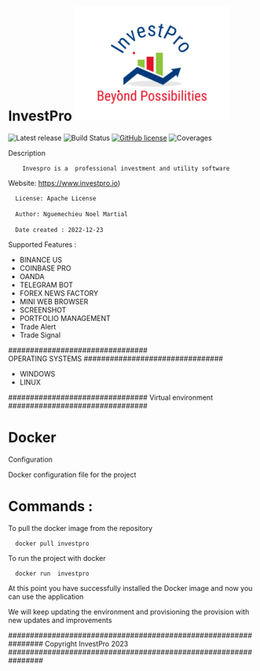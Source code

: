 # InvestPro ![InvestPro, Inc](src/main/resources/logo.png)

![Latest release](https://img.shields.io/badge/release-1.0.1-blu)
![Build Status](https://github.com/nguemechieu/investpro/blob/master/wiki/images/gitter.svg)
[![GitHub license](https://github.com/nguemechieu/investpro/blob/master/wiki/license_apache.svg)](https://github.com/PaladinCloud/CE/blob/master/LICENSE)
![Coverages](https://github.com/nguemechieu/investpro/coverages.png)

Description

        Invespro is a  professional investment and utility software

Website: https://www.investpro.io)

      License: Apache License

      Author: Nguemechieu Noel Martial

      Date created : 2022-12-23

Supported Features :

- BINANCE US
- COINBASE PRO
- OANDA
- TELEGRAM BOT
- FOREX NEWS FACTORY
- MINI WEB BROWSER
- SCREENSHOT
- PORTFOLIO MANAGEMENT
- Trade Alert
- Trade Signal

################################    
OPERATING SYSTEMS
################################

- WINDOWS
- LINUX

################################
Virtual environment
################################

# Docker

Configuration

Docker configuration file for the project

# Commands :

To pull the docker image from the repository

      docker pull investpro

To run the project with docker

      docker run  investpro

At this point you have successfully installed the Docker image and now
you can use the application

We will keep updating the environment and provisioning the provision
with new updates and improvements

################################################################
Copyright InvestPro 2023
################################################################
